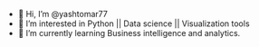 - 👋 Hi, I’m @yashtomar77
- 👀 I’m interested in Python || Data science || Visualization tools
- 🌱 I’m currently learning Business intelligence and analytics.

<!---
yashtomar77/yashtomar77 is a ✨ special ✨ repository because its `README.md` (this file) appears on your GitHub profile.
You can click the Preview link to take a look at your changes.
--->
